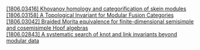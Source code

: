 <a href="https://arxiv.org/abs/1806.03416">[1806.03416] Khovanov homology and categorification of skein modules</a><br/>
<a href="https://arxiv.org/abs/1806.03158">[1806.03158] A Topological Invariant for Modular Fusion Categories</a><br/>
<a href="https://arxiv.org/abs/1806.03042">[1806.03042] Braided Morita equivalence for finite-dimensional semisimple and cosemisimple Hopf algebras</a><br/>
<a href="https://arxiv.org/abs/1806.02843">[1806.02843] A systematic search of knot and link invariants beyond modular data</a><br/>
